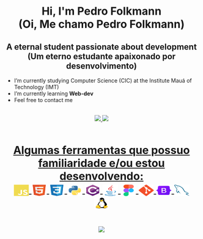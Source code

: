 <h1 align="center">Hi, I'm Pedro Folkmann <br /> (Oi, Me chamo Pedro Folkmann)</h1>

<h2 align="center">A eternal student passionate about development <br/> (Um eterno estudante apaixonado por desenvolvimento)</h2>

- I’m currently studying Computer Science (CIC) at the Institute Mauá of Technology (IMT)
- I’m currently learning **Web-dev**
- Feel free to contact me
<br/>
<div align="center">
  <a href="https://github.com/PedroFolk">
  <img height="180em" src="https://github-readme-stats.vercel.app/api?username=PedroFolk&show_icons=true&theme=tokyonight&include_all_commits=true&count_private=true"/>
  <img height="150em" src="https://github-readme-stats.vercel.app/api/top-langs/?username=PedroFolk&layout=compact&langs_count=7&theme=tokyonight"/>
</div>
  
<div align = "center"style="display: inline_block"><br>
  <h1></h1>
  <h1>Algumas ferramentas que possuo familiaridade e/ou estou desenvolvendo: <br />

  <img align="center" alt="Folk-Js" height="30" width="40" src="https://raw.githubusercontent.com/devicons/devicon/master/icons/javascript/javascript-plain.svg">
  <img align="center" alt="Folk-HTML" height="30" width="40" src="https://raw.githubusercontent.com/devicons/devicon/master/icons/html5/html5-original.svg">
  <img align="center" alt="Folk-CSS" height="30" width="40" src="https://raw.githubusercontent.com/devicons/devicon/master/icons/css3/css3-original.svg">
  <img align="center" alt="Folk-Python" height="30" width="40" src="https://raw.githubusercontent.com/devicons/devicon/master/icons/python/python-original.svg">
  <img align="center" alt="Folk-Csharp" height="30" width="40" src="https://raw.githubusercontent.com/devicons/devicon/master/icons/csharp/csharp-original.svg">
  <img align="center" alt="Folk-Java" height="30" width="40" src="https://raw.githubusercontent.com/devicons/devicon/master/icons/java/java-original.svg">
  <img align="center" alt="Folk-Figma" height="30" width="40" src="https://raw.githubusercontent.com/devicons/devicon/master/icons/figma/figma-original.svg">
  <img align="center" alt="Folk-Git" height="30" width="40" src="https://raw.githubusercontent.com/devicons/devicon/master/icons/git/git-original.svg">
  <img align="center" alt="Folk-Bootstrap" height="30" width="40" src="https://raw.githubusercontent.com/devicons/devicon/master/icons/bootstrap/bootstrap-original.svg">
  <img align="center" alt="Folk-MySql" height="30" width="40" src="https://raw.githubusercontent.com/devicons/devicon/master/icons/mysql/mysql-original.svg">
  <img align="center" alt="Folk-Linux" height="30" width="40" src="https://raw.githubusercontent.com/devicons/devicon/master/icons/linux/linux-original.svg">

<br />
<br />
<a href="https://www.linkedin.com/in/pedro-folkmann" target="_blank"><img src="https://img.shields.io/badge/-LinkedIn-%230077B5?style=for-the-badge&logo=linkedin&logoColor=white" target="_blank"></a> 

    
  </h1>
</div>
